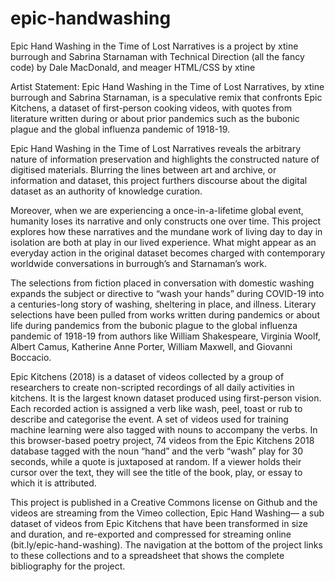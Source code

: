 # epic-handwashing
Epic Hand Washing in the Time of Lost Narratives
is a project by xtine burrough and Sabrina Starnaman with
Technical Direction (all the fancy code) by Dale MacDonald, and meager HTML/CSS by xtine

Artist Statement:
Epic Hand Washing in the Time of Lost Narratives, by xtine burrough and Sabrina Starnaman, is a speculative remix that confronts Epic Kitchens, a dataset of first-person cooking videos, with quotes from literature written during or about prior pandemics  such as the bubonic plague and the global influenza pandemic of 1918-19. 

Epic Hand Washing in the Time of Lost Narratives reveals the arbitrary nature of information preservation and highlights the constructed nature of digitised materials. Blurring the lines between art and archive, or information and dataset, this project furthers discourse about the digital dataset as an authority of knowledge curation.

Moreover, when we are experiencing a once-in-a-lifetime global event, humanity loses its narrative and only constructs one over time. This project explores how these narratives and the mundane work of living day to day in isolation are both at play in our lived experience. What might appear as an everyday action in the original dataset becomes charged with contemporary worldwide conversations in burrough’s and Starnaman’s work.  

The selections from fiction placed in conversation with domestic washing expands the subject or directive to “wash your hands” during COVID-19 into a centuries-long story of washing, sheltering in place, and illness. Literary selections have been pulled from works written during pandemics or about life during pandemics from the bubonic plague to the global influenza pandemic of 1918-19 from authors like William Shakespeare, Virginia Woolf, Albert Camus, Katherine Anne Porter, William Maxwell, and Giovanni Boccacio. 

Epic Kitchens (2018) is a dataset of videos collected by a group of researchers to create non-scripted recordings of all daily activities in kitchens. It is the largest known dataset produced using first-person vision. Each recorded action is assigned a verb like wash, peel, toast or rub to describe and categorise the event. A set of videos used for training machine learning were also tagged with nouns to accompany the verbs. In this browser-based poetry project, 74 videos from the Epic Kitchens 2018 database tagged with the noun “hand” and the verb “wash” play for 30 seconds, while a quote is juxtaposed at random. If a viewer holds their cursor over the text, they will see the title of the book, play, or essay to which it is attributed.

This project is published in a Creative Commons license on Github and the videos are streaming from the Vimeo collection, Epic Hand Washing— a sub dataset of videos from Epic Kitchens that have been transformed in size and duration, and re-exported and compressed for streaming online (bit.ly/epic-hand-washing). The navigation at the bottom of the project links to these collections and to a spreadsheet that shows the complete bibliography for the project.

